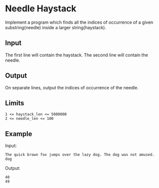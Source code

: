 # Needle Haystack

Implement a program which finds all the indices of occurrence
of a given substring(needle) inside a larger string(haystack).

## Input

The first line will contain the haystack.
The second line will contain the needle.

## Output

On separate lines, output the indices of occurrence of the needle.

## Limits

```
1 <= haystack_len <= 5000000
2 <= needle_len <= 100
```

## Example

Input:

```
The quick brown fox jumps over the lazy dog. The dog was not amused.
dog
```

Output:

```
40
49
```
